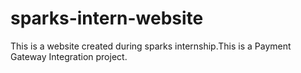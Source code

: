 # sparks-intern-website
This is a website created during sparks internship.This is a Payment Gateway Integration project.
